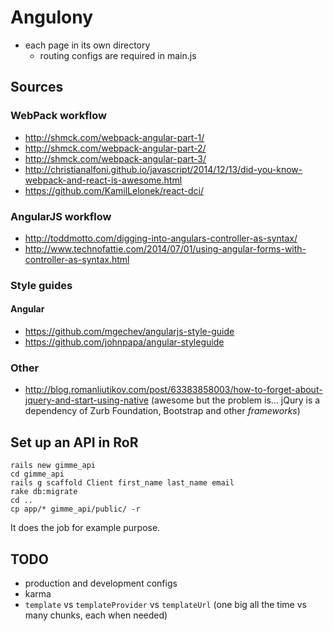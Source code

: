   # Angulony

* each page in its own directory
  * routing configs are required in main.js

## Sources

### WebPack workflow
* http://shmck.com/webpack-angular-part-1/
* http://shmck.com/webpack-angular-part-2/
* http://shmck.com/webpack-angular-part-3/
* http://christianalfoni.github.io/javascript/2014/12/13/did-you-know-webpack-and-react-is-awesome.html
* https://github.com/KamilLelonek/react-dci/

### AngularJS workflow
* http://toddmotto.com/digging-into-angulars-controller-as-syntax/
* http://www.technofattie.com/2014/07/01/using-angular-forms-with-controller-as-syntax.html

### Style guides
#### Angular
* https://github.com/mgechev/angularjs-style-guide
* https://github.com/johnpapa/angular-styleguide

### Other
* http://blog.romanliutikov.com/post/63383858003/how-to-forget-about-jquery-and-start-using-native
  (awesome but the problem is... jQury is a dependency of Zurb Foundation, Bootstrap and other *frameworks*)

## Set up an API in RoR

```
rails new gimme_api
cd gimme_api
rails g scaffold Client first_name last_name email
rake db:migrate
cd ..
cp app/* gimme_api/public/ -r
```

It does the job for example purpose.

## TODO

* production and development configs
* karma
* `template` vs `templateProvider` vs `templateUrl`
  (one big all the time vs many chunks, each when needed)

